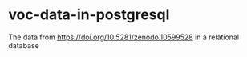 # voc-data-in-postgresql
The data from https://doi.org/10.5281/zenodo.10599528 in a relational database
